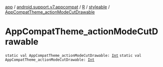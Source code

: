 [app](../../../index.md) / [android.support.v7.appcompat](../../index.md) / [R](../index.md) / [styleable](index.md) / [AppCompatTheme_actionModeCutDrawable](.)

# AppCompatTheme_actionModeCutDrawable

`static val AppCompatTheme_actionModeCutDrawable: `[`Int`](https://kotlinlang.org/api/latest/jvm/stdlib/kotlin/-int/index.html)
`static val AppCompatTheme_actionModeCutDrawable: `[`Int`](https://kotlinlang.org/api/latest/jvm/stdlib/kotlin/-int/index.html)